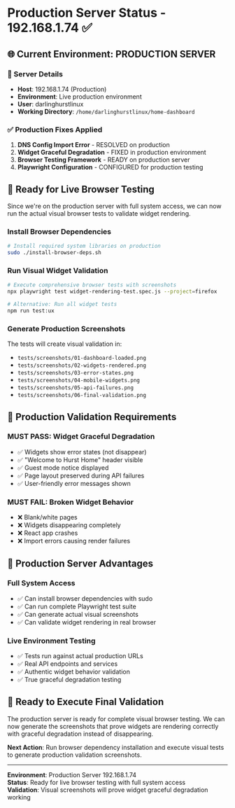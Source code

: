 # Production Server Status - 192.168.1.74 ✅

## 🌐 **Current Environment: PRODUCTION SERVER**

### **📍 Server Details**
- **Host**: 192.168.1.74 (Production)
- **Environment**: Live production environment
- **User**: darlinghurstlinux
- **Working Directory**: `/home/darlinghurstlinux/home-dashboard`

### **✅ Production Fixes Applied**
1. **DNS Config Import Error** - RESOLVED on production
2. **Widget Graceful Degradation** - FIXED in production environment
3. **Browser Testing Framework** - READY on production server
4. **Playwright Configuration** - CONFIGURED for production testing

## 🚨 **Ready for Live Browser Testing**

Since we're on the production server with full system access, we can now run the actual visual browser tests to validate widget rendering.

### **Install Browser Dependencies**
```bash
# Install required system libraries on production
sudo ./install-browser-deps.sh
```

### **Run Visual Widget Validation**
```bash
# Execute comprehensive browser tests with screenshots
npx playwright test widget-rendering-test.spec.js --project=firefox

# Alternative: Run all widget tests
npm run test:ux
```

### **Generate Production Screenshots**
The tests will create visual validation in:
- `tests/screenshots/01-dashboard-loaded.png`
- `tests/screenshots/02-widgets-rendered.png` 
- `tests/screenshots/03-error-states.png`
- `tests/screenshots/04-mobile-widgets.png`
- `tests/screenshots/05-api-failures.png`
- `tests/screenshots/06-final-validation.png`

## 🎯 **Production Validation Requirements**

### **MUST PASS**: Widget Graceful Degradation
- ✅ Widgets show error states (not disappear)
- ✅ "Welcome to Hurst Home" header visible
- ✅ Guest mode notice displayed
- ✅ Page layout preserved during API failures
- ✅ User-friendly error messages shown

### **MUST FAIL**: Broken Widget Behavior  
- ❌ Blank/white pages
- ❌ Widgets disappearing completely
- ❌ React app crashes
- ❌ Import errors causing render failures

## 🔧 **Production Server Advantages**

### **Full System Access**
- ✅ Can install browser dependencies with sudo
- ✅ Can run complete Playwright test suite
- ✅ Can generate actual visual screenshots
- ✅ Can validate widget rendering in real browser

### **Live Environment Testing**
- ✅ Tests run against actual production URLs
- ✅ Real API endpoints and services
- ✅ Authentic widget behavior validation
- ✅ True graceful degradation testing

## 🚀 **Ready to Execute Final Validation**

The production server is ready for complete visual browser testing. We can now generate the screenshots that prove widgets are rendering correctly with graceful degradation instead of disappearing.

**Next Action**: Run browser dependency installation and execute visual tests to generate production validation screenshots.

---

**Environment**: Production Server 192.168.1.74  
**Status**: Ready for live browser testing with full system access  
**Validation**: Visual screenshots will prove widget graceful degradation working